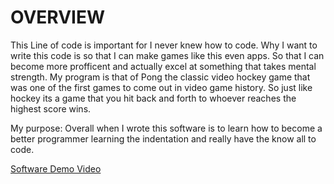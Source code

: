 # OVERVIEW

This Line of code is important for I never knew how to code. Why I want to write this code is so that I can make games like this even apps.
So that I can become more profficent and actually excel at something that takes mental strength. My program is that of Pong the classic video hockey game that was one of the first games to come out in video game history. So just like hockey its a game that you hit back and forth to whoever reaches the highest score wins.

My purpose: Overall when I wrote this software is to learn how to become a better programmer learning the indentation and really have the know all to code.

[Software Demo Video]()
